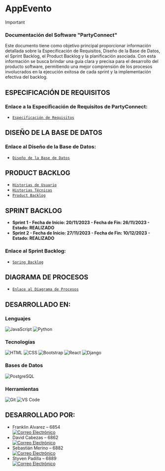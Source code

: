 # AppEvento
> [!IMPORTANT]
> ### Documentación del Software "PartyConnect"
> Este documento tiene como objetivo principal proporcionar información detallada sobre la Especificación de Requisitos, Diseño de la Base de Datos, el Sprint Backlog, el Product Backlog y la planificación asociada. Con esta información se busca brindar una guía clara y precisa para el desarrollo del producto software, permitiendo una mejor comprensión de los procesos involucrados en la ejecución exitosa de cada sprint y la implementación efectiva del backlog.

## ESPECIFICACIÓN DE REQUISITOS
### Enlace a la Especificación de Requisitos de PartyConnect: 
- [`Especificación de Requisitos`](https://liveespochedu-my.sharepoint.com/:w:/g/personal/francisco_alvarez_espoch_edu_ec/EZGjtqCl4JlBuHHikxmhzWIBcypmBZFo3Urdj7JXjme_Qw?e=TXGaaI)


## DISEÑO DE LA BASE DE DATOS
### Enlace al Diseño de la Base de Datos:
- [`Diseño de la Base de Datos`](https://liveespochedu-my.sharepoint.com/:b:/g/personal/francisco_alvarez_espoch_edu_ec/ETOs9tKfaVpFsHmKPVpbkewBT8lG3Qe5JRT9qZz_Fsj-PQ?e=PEPnYN)

## PRODUCT BACKLOG
- [`Historias de Usuario`](https://liveespochedu-my.sharepoint.com/:w:/g/personal/francisco_alvarez_espoch_edu_ec/EVLP6KNy46lIjgjYEw_dhBcBFHCw5JNjiK3W0GULzWgNHg?e=FAc2db)
- [`Historias Técnicas`](https://liveespochedu-my.sharepoint.com/:w:/g/personal/francisco_alvarez_espoch_edu_ec/Ec6nelqtYYJEqq8qhr8aMKoBvzAhCBh1z82tkAah9EiLkg?e=4ks8Zp)
- [`Product Backlog`](https://liveespochedu-my.sharepoint.com/:x:/g/personal/francisco_alvarez_espoch_edu_ec/Ed_MAWoe-GpKolK7UbR8u_4BTkiZGnziwXjIinc-VBH2Uw?e=Yy2fLd)

## SPRINT BACKLOG
- **Sprint 1 - Fecha de Inicio: 20/11/2023 - Fecha de Fin: 26/11/2023 - Estado: REALIZADO**
- **Sprint 2 - Fecha de Inicio: 27/11/2023 - Fecha de Fin: 10/12/2023 - Estado: REALIZADO**


### Enlace al Sprint Backlog:
- [`Spring Backlog`](https://liveespochedu-my.sharepoint.com/:x:/g/personal/francisco_alvarez_espoch_edu_ec/EYbIwwNqVYNNnIE7JR56sIIBSipVHvauGCn5-znMbJVBfA?e=Tw5xC5)

## DIAGRAMA DE PROCESOS

- [`Enlace al Diagrama de Procesos`](https://liveespochedu-my.sharepoint.com/:b:/g/personal/francisco_alvarez_espoch_edu_ec/Ebu9vpF4EipLh8KVNCLHgIcB-zLeNLuUORWWNY5BYAZtWA?e=uMXyBL)

## DESARROLLADO EN:

### Lenguajes

![JavaScript](https://img.shields.io/badge/JavaScript-F7DF1E?style=for-the-badge&logo=javascript&logoColor=black)
![Python](https://img.shields.io/badge/Python-14354C?style=for-the-badge&logo=python&logoColor=white)

### Tecnologías

![HTML](https://img.shields.io/badge/HTML-239120?style=for-the-badge&logo=html5&logoColor=white)
![CSS](https://img.shields.io/badge/CSS-239120?&style=for-the-badge&logo=css3&logoColor=white)
![Bootstrap](https://img.shields.io/badge/Bootstrap-563D7C?style=for-the-badge&logo=bootstrap&logoColor=white)
![React](https://img.shields.io/badge/React-20232A?style=for-the-badge&logo=react&logoColor=61DAFB)
![Django](https://img.shields.io/badge/Django-092E20?style=for-the-badge&logo=django&logoColor=white)

### Bases de Datos

![PostgreSQL](https://img.shields.io/badge/PostgreSQL-316192?style=for-the-badge&logo=postgresql&logoColor=white)

### Herramientas

![Git](https://img.shields.io/badge/GIT-E44C30?style=for-the-badge&logo=git&logoColor=white)
![VS Code](https://img.shields.io/badge/Visual_Studio_Code-0078D4?style=for-the-badge&logo=visual%20studio%20code&logoColor=white)

## DESARROLLADO POR:
- Franklin Alvarez – 6854 <br>
  [![Correo Electrónico](https://img.shields.io/badge/Correo%20Electrónico-francisco.alvarez%40espoch.edu.ec-blue?style=for-the-badge&logo=email&logoColor=white&labelColor=101010)](mailto:francisco.alvarez@espoch.edu.ec)
- David Cabezas – 6862 <br>
  [![Correo Electrónico](https://img.shields.io/badge/Correo%20Electrónico-david.cabezas%40espoch.edu.ec-red?style=for-the-badge&logo=email&logoColor=white&labelColor=101010)](mailto:david.cabezas@espoch.edu.ec)
- Sebastián Merino – 6882 <br>
  [![Correo Electrónico](https://img.shields.io/badge/Correo%20Electrónico-sebastian.merino%40espoch.edu.ec-green?style=for-the-badge&logo=email&logoColor=white&labelColor=101010)](mailto:sebastian.merino@espoch.edu.ec)
- Styven Padilla – 6889 <br>
  [![Correo Electrónico](https://img.shields.io/badge/Correo%20Electrónico-styven.padilla%40espoch.edu.ec-pink?style=for-the-badge&logo=email&logoColor=white&labelColor=101010)](mailto:styven.padilla@espoch.edu.ec)

<!--
- **Historia de Usuario #01:**
  - ID: HU-001
  - Descripción: Como un organizador, necesito gestionar los eventos, con la finalidad de crear, editar, eliminar eventos con detalles como nombre, fecha, hora, ubicación y descripción.
  - Criterios de aceptación:
    1. Crear un evento:
        - El organizador debería poder agregar un nuevo evento.
        - Se deben ingresar detalles como nombre, fecha, hora, ubicación y descripción al crear un evento.
        - La fecha y hora deben ser válidas y futuras.

    2. Editar un evento:
        - El organizador debe tener la capacidad de modificar los detalles de un evento existente.
        - Se deben proporcionar opciones para cambiar el nombre, fecha, hora, ubicación y descripción del evento.

    3. Eliminar un evento:
        - Debería ser posible eliminar un evento existente.
        - Se podría incluir una confirmación para evitar eliminaciones accidentales.

    4. Visualizar detalles del evento:
        - El organizador debería poder ver todos los detalles de un evento, incluyendo nombre, fecha, hora, ubicación y descripción.

    5. Interfaz de usuario:
        - La interfaz de usuario debería ser intuitiva y fácil de usar para facilitar la gestión de eventos.
        - Se pueden incluir mensajes informativos para guiar al usuario durante el proceso.

   - Prioridad: Alta

- **Historia de Usuario #02:**
  - ID: HU-002
  - Descripción: Como un organizador, necesito gestionar los asistentes del evento, con la finalidad de gestionalr la lista de asistemtes, así como verificar la asistencia en el día del evento.
  - Criterios de aceptación:
    1. Agregar asistentes:
        - El organizador debe tener la capacidad de añadir asistentes al evento.
        - Se deben recopilar detalles como nombre, información de contacto, y cualquier otro dato relevante.

    2. Visualizar lista de asistentes:
        - Debería ser posible ver una lista completa de todos los asistentes registrados para el evento.
        - La lista debería incluir la información clave de cada asistente.

    3. Editar información de asistentes:
        - El organizador debe tener la opción de modificar la información de los asistentes existentes si es necesario.

    4. Eliminar asistentes:
        - Debería ser posible quitar a un asistente de la lista si cancela su participación o por alguna otra razón.

  - Prioridad: Alta
 
- **Historia de Usuario #03:**
  - ID: HU-003
  - Descripción: Como un asistente, necesito comprar boletos, con la finalidad de asistir a los eventos o fiestas.
  - Criterios de aceptación:
    1. Explorar eventos:
        - Los asistentes deberían poder ver una lista de eventos disponibles para comprar boletos.
        - Se debe mostrar información relevante, como nombre del evento, fecha, hora y lugar.

    2. Seleccionar boletos:
        - Debería ser posible seleccionar la cantidad y tipo de boletos deseados para un evento específico.
        - Pueden existir distintas categorías de boletos con precios diferentes.

    3. Revisar detalles de la compra:
        - Antes de confirmar la compra, el asistente debe tener la posibilidad de revisar los detalles de la transacción, incluyendo la cantidad de boletos, el costo total, y la información del evento.

    4. Proceso de pago:
        - Debería existir un proceso de pago seguro que permita a los asistentes completar la compra de boletos.
        - Se pueden incluir opciones de pago, como tarjetas de crédito, débito, u otros métodos populares.

    5. Confirmación de compra:
        - Después de completar la transacción, el asistente debería recibir una confirmación de compra que incluya un recibo y los detalles del evento.

   - Prioridad: Baja
 
  - **Historia de Usuario #04:**
  - ID: HU-004
  - Descripción: Como un organizador, necesito vender boletos a través de la página web, con la finalidad de que los asistentes puedan asistir a diferentes eventos o fiestas.
  - Criterios de aceptación:
    1. Creación de eventos:
        - Los organizadores deben tener la capacidad de crear nuevos eventos para los cuales desean vender boletos.
        - Deben ingresar detalles como nombre del evento, fecha, hora, ubicación y descripción.
      
    2. Configuración de tipos de boletos:
        - Se debe permitir a los organizadores definir distintos tipos de boletos (por ejemplo, general, VIP) con precios y cantidades disponibles específicos.
    
    3. Configuración de precios:
        - Los organizadores deben tener la opción de establecer precios diferentes para cada tipo de boleto y definir descuentos si es necesario.

    4. Integración de pasarela de pago:
        - Debería ser posible integrar una pasarela de pago segura para procesar las transacciones de venta de boletos.
        - Se pueden incluir opciones de pago comunes, como tarjetas de crédito, débito, u otros métodos populares.

    5. Generación de boletos electrónicos:
        - Después de realizar la compra, la plataforma debería generar boletos electrónicos que se enviarán automáticamente al comprador.

   - Prioridad: Alta
 
    - **Historia de Usuario #05:**
  - ID: HU-005
  - Descripción: Como un administrador, necesito gestionar los organizadores de eventos, con la finalidad de tener una mejor información de los organizadores de eventos o fiestas.
  - Criterios de aceptación:
    1. Registro de nuevos organizadores:
        - Los administradores deben tener la capacidad de registrar nuevos organizadores en el sistema.
        - Deben recopilar información clave como nombre, información de contacto y detalles adicionales si es necesario.
      
    2. Edición de información de organizadores:
        - Los administradores deben poder editar la información de los organizadores existentes.
        - Esto incluye la capacidad de modificar detalles como nombre, información de contacto, y cualquier otro dato relevante.
    
    3. Desactivación de organizadores:
        - Los administradores deberían tener la capacidad de desactivar temporal o permanentemente a un organizador si es necesario.
        - Esto podría ser útil en casos de incumplimiento de políticas o cambios en la asociación.

    4. Visualización de lista de organizadores:
        - Los administradores deberían poder ver una lista completa de todos los organizadores registrados en el sistema.
        - La lista puede incluir información como nombre, información de contacto y eventos asociados.

   - Prioridad: Media
 
    - **Historia de Usuario #06:**
  - ID: HU-006
  - Descripción: Como un asistente, necesito registrarme y autenticarme en la página web, con la finalidad de estar pendiente e informado de los eventos próximos.
  - Criterios de aceptación:
    1. Registro de cuenta:
        - Los asistentes deben tener la capacidad de crear una cuenta en la página web.
        - Se deben recopilar detalles como nombre, dirección de correo electrónico y una contraseña segura.
      
    2. Autenticación:
        - Después de registrarse, los asistentes deben poder iniciar sesión en la plataforma con su dirección de correo electrónico y contraseña.
    
    3. Recuperación de contraseña:
        - Implementar un proceso seguro para que los asistentes puedan restablecer su contraseña en caso de olvido.

    4. Perfil del asistente:
        - Proporcionar a los asistentes la posibilidad de completar su perfil con información adicional, como preferencias de eventos o detalles de contacto.

    5. Experiencia de usuario amigable:
        - Asegurar que el proceso de registro y autenticación sea intuitivo y fácil de usar para garantizar una buena experiencia del usuario.

   - Prioridad: Media
-->
